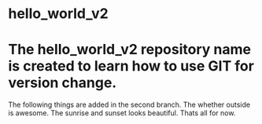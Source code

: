 # hello_world_v2
The hello_world_v2 repository name is created to learn how to use GIT for version change.
==========
The following things are added in the second branch.
The whether outside is awesome.
The sunrise and sunset looks beautiful.
Thats all for now.
